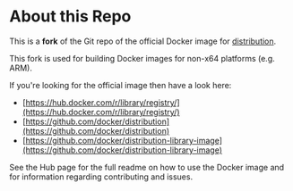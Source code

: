 # About this Repo

This is a __fork__ of the Git repo of the official Docker image for [distribution](https://registry.hub.docker.com/_/registry/).

This fork is used for building Docker images for non-x64 platforms (e.g. ARM).

If you're looking for the official image then have a look here:

- [https://hub.docker.com/r/library/registry/](https://hub.docker.com/r/library/registry/)
- [https://github.com/docker/distribution](https://github.com/docker/distribution)
- [https://github.com/docker/distribution-library-image](https://github.com/docker/distribution-library-image)

See the Hub page for the full readme on how to use the Docker image and for information
regarding contributing and issues.

